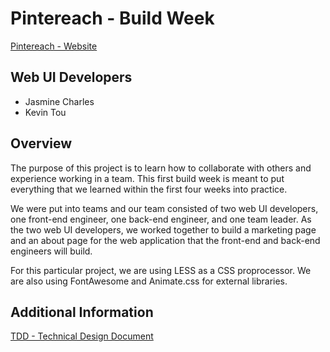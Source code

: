 # Pintereach - Build Week

[Pintereach - Website](https://pintereach-bw-marketing.netlify.com/)

## Web UI Developers

- Jasmine Charles
- Kevin Tou

## Overview

The purpose of this project is to learn how to collaborate with others and experience working in a team. This first build week is meant to put everything that we learned within the first four weeks into practice.

We were put into teams and our team consisted of two web UI developers, one front-end engineer, one back-end engineer, and one team leader. As the two web UI developers, we worked together to build a marketing page and an about page for the web application that the front-end and back-end engineers will build.

For this particular project, we are using LESS as a CSS proprocessor. We are also using FontAwesome and Animate.css for external libraries.

## Additional Information

[TDD - Technical Design Document](https://docs.google.com/document/d/1udh5Wk8TOqJB-R949SRy242c9HR9ayK8Wi6tZN2WZwU/edit#)

